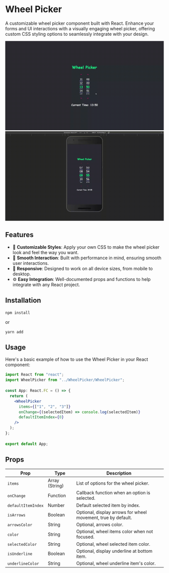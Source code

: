 # Wheel Picker

A customizable wheel picker component built with React. Enhance your forms and UI interactions with a visually engaging wheel picker, offering custom CSS styling options to seamlessly integrate with your design.

![Wheel Picker Demo](./WheelPickerDesktop.gif)
![Wheel Picker Demo](./WheelPickerMobile.gif)

## Features

- 🎨 **Customizable Styles**: Apply your own CSS to make the wheel picker look and feel the way you want.
- 🔄 **Smooth Interaction**: Built with performance in mind, ensuring smooth user interactions.
- 📱 **Responsive**: Designed to work on all device sizes, from mobile to desktop.
- ⚙️ **Easy Integration**: Well-documented props and functions to help integrate with any React project.

## Installation

```
npm install
```

or

```
yarn add
```

## Usage

Here's a basic example of how to use the Wheel Picker in your React component:

```jsx
import React from "react";
import WheelPicker from "../WheelPicker/WheelPicker";

const App: React.FC = () => {
  return (
    <WheelPicker
      items={["1", "2", "3"]}
      onChange={(selectedItem) => console.log(selectedItem)}
      defaultItemIndex={0}
    />
  );
};

export default App;
```

## Props

| Prop               | Type           | Description                                                   |
| ------------------ | -------------- | ------------------------------------------------------------- |
| `items`            | Array (String) | List of options for the wheel picker.                         |
| `onChange`         | Function       | Callback function when an option is selected.                 |
| `defaultItemIndex` | Number         | Default selected item by index.                               |
| `isArrows`         | Boolean        | Optional, display arrows for wheel movement, true by default. |
| `arrowsColor`      | String         | Optional, arrows color.                                       |
| `color`            | String         | Optional, wheel items color when not focused.                 |
| `selectedColor`    | String         | Optional, wheel selected item color.                          |
| `isUnderline`      | Boolean        | Optional, display underline at bottom item.                   |
| `underlineColor`   | String         | Optional, wheel underline item's color.                       |
